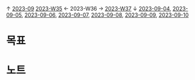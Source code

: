 
↑ [2023-09](2023-09.md)
[2023-W35](2023-W35.md) ← 2023-W36 → [2023-W37](2023-W37.md)
↓ [2023-09-04](2023-09-04.md), [2023-09-05](2023-09-05.md), [2023-09-06](2023-09-06.md), [2023-09-07](2023-09-07.md), [2023-09-08](2023-09-08.md), [2023-09-09](2023-09-09.md), [2023-09-10](2023-09-10.md)

# 목표



# 노트




